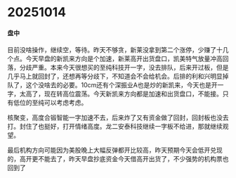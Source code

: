 # 20251014

#### 盘中

目前没啥操作，继续空，等待。昨天不够贪，新莱没拿到第二个涨停，少赚了十几个点。今天早盘的新凯来方向是个加速，新莱高开出货盘口，凯美特气放量冲高回落，分歧严重。本来今天很想买的至纯科技开一字，没去排队，后来开过板，但是几乎马上就回封了，还想再等分歧下，不知道会不会给机会。后排的利和兴明显掉队了，这个没啥去的必要。10cm还有个深振业A也是炒的新凯来，今天也是开一字，太高了，现在转高位震荡。今天新凯来方向都是加速和出货盘口，不能接。只有低位的至纯可以考虑考虑。

核聚变，高度合锻智能一字加速不去，后来炸了又有资金做了回封，回封板也没去打。封住了也挺好，打开情绪高度。龙二安泰科技继续一字板不给进，那就继续观望。

最后机构方向可能因为美股晚上大幅反弹都开比较高，昨天预期今天会低开兑现的，高开更不能去了，昨天早盘抄底资金今天借高开出货了，不少强势的机构票也回到了
